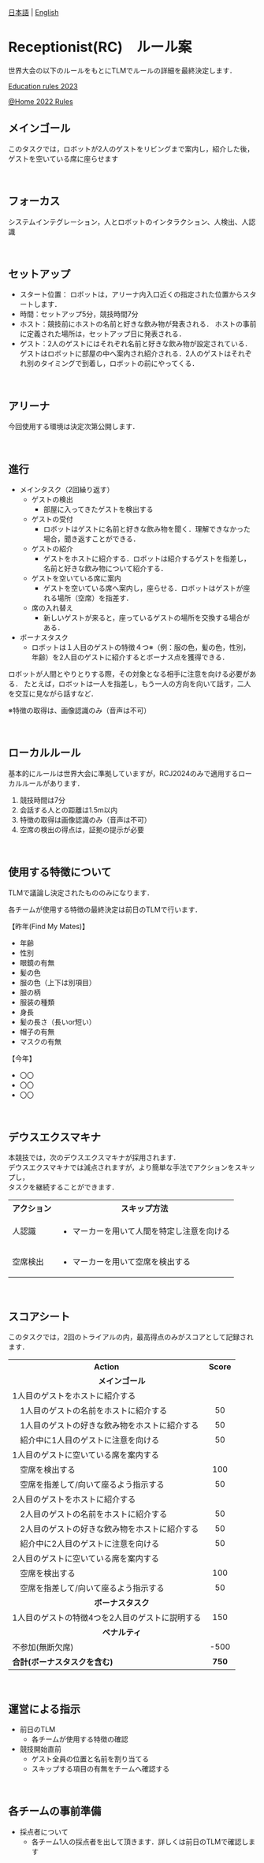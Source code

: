 [日本語](./rc_jp.md) | [English](./rc_en.md)

# Receptionist(RC)　ルール案

世界大会の以下のルールをもとにTLMでルールの詳細を最終決定します．

[Education rules 2023](https://docs.google.com/document/d/1cHRMwnPajsPiEZNw1celFjHG1CSGTA2uyJ2VcAoEuoc/edit?usp=sharing)

[@Home 2022 Rules](https://athome.robocup.org/wp-content/uploads/2022_rulebook.pdf)

## メインゴール
このタスクでは，ロボットが2人のゲストをリビングまで案内し，紹介した後，ゲストを空いている席に座らせます

<br>

## フォーカス
システムインテグレーション，人とロボットのインタラクション、人検出、人認識

<br>

## セットアップ
- スタート位置： ロボットは，アリーナ内入口近くの指定された位置からスタートします．
- 時間：セットアップ5分，競技時間7分
- ホスト：競技前にホストの名前と好きな飲み物が発表される． ホストの事前に定義された場所は，セットアップ日に発表される．
- ゲスト：2人のゲストにはそれぞれ名前と好きな飲み物が設定されている．ゲストはロボットに部屋の中へ案内され紹介される．2人のゲストはそれぞれ別のタイミングで到着し，ロボットの前にやってくる．



<br>

## アリーナ
今回使用する環境は決定次第公開します．  
<!-- ※入口にドアはありません  
※ホストの位置はセットアップ日に公開します. -->
<!-- ![map](./map.png) -->

<br>

## 進行
- メインタスク（2回繰り返す）
  - ゲストの検出
      - 部屋に入ってきたゲストを検出する
  - ゲストの受付
      - ロボットはゲストに名前と好きな飲み物を聞く．理解できなかった場合，聞き返すことができる．
  - ゲストの紹介
      - ゲストをホストに紹介する．ロボットは紹介するゲストを指差し，名前と好きな飲み物について紹介する．
  - ゲストを空いている席に案内
      - ゲストを空いている席へ案内し，座らせる．ロボットはゲストが座れる場所（空席）を指差す．
  - 席の入れ替え
      - 新しいゲストが来ると，座っているゲストの場所を交換する場合がある．
- ボーナスタスク
    - ロボットは１人目のゲストの特徴４つ※（例：服の色，髪の色，性別，年齢）を2人目のゲストに紹介するとボーナス点を獲得できる．

ロボットが人間とやりとりする際，その対象となる相手に注意を向ける必要がある．
たとえば，ロボットは一人を指差し，もう一人の方向を向いて話す，二人を交互に見ながら話すなど．

※特徴の取得は、画像認識のみ（音声は不可）  

<br>

## ローカルルール
基本的にルールは世界大会に準拠していますが，RCJ2024のみで適用するローカルルールがあります．
1. 競技時間は7分
2. 会話する人との距離は1.5m以内
3. 特徴の取得は画像認識のみ（音声は不可）
4. 空席の検出の得点は，証拠の提示が必要


<br>

## 使用する特徴について
TLMで議論し決定されたもののみになります．
<!-- 今回決定した特徴は以下のとおりです．  
以下の項目の中の特徴であれば，どれを使用しても大丈夫です．   -->
各チームが使用する特徴の最終決定は前日のTLMで行います．

【昨年(Find My Mates)】
- 年齢
- 性別
- 眼鏡の有無
- 髪の色
- 服の色（上下は別項目）
- 服の柄
- 服装の種類
- 身長
- 髪の長さ（長いor短い）
- 帽子の有無
- マスクの有無

【今年】
- 〇〇
- 〇〇
- 〇〇


<br>

## デウスエクスマキナ
本競技では，次のデウスエクスマキナが採用されます．  
デウスエクスマキナでは減点されますが，より簡単な手法でアクションをスキップし，  
タスクを継続することができます．

<table>
  <tr>
    <th> <b>アクション<b> </th>
    <th> <b>スキップ方法<b> </th>
  </tr>
  <tr>
    <td> 人認識 </td>
    <td>
      <ul>
        <li> マーカーを用いて人間を特定し注意を向ける </li>
      </ul> 
    </td>
  </tr>
  <tr>
    <td> 空席検出 </td>
    <td>
      <ul>
        <li> 	マーカーを用いて空席を検出する </li>
      </ul> 
    </td>
  </tr>
</table>

<br>
   
## スコアシート
このタスクでは，2回のトライアルの内，最高得点のみがスコアとして記録されます．
<table>
  <tr>
    <th> <b>Action</b> </th>
    <th> <b>Score</b> </th>
  </tr>
  <tr>
    <td colspan="2" align="center"> <b>メインゴール</b> </td>
  </tr>
    <tr>
    <td> 1人目のゲストをホストに紹介する </td>
    <td > </td>
  </tr>
  <tr>
    <td> 　1人目のゲストの名前をホストに紹介する </td>
    <td align="center"> 50 </td>
  </tr>
  <tr>
    <td> 　1人目のゲストの好きな飲み物をホストに紹介する </td>
    <td align="center"> 50 </td>
  </tr>
  <tr>
    <td> 　紹介中に1人目のゲストに注意を向ける</td>
    <td align="center"> 50 </td>
  </tr>
  <tr>
    <td> 1人目のゲストに空いている席を案内する </td>
    <td align="center">  </td>
  </tr>
    <tr>
    <td> 　空席を検出する </td>
    <td align="center"> 100 </td>
  </tr>
  <tr>
    <td> 　空席を指差して/向いて座るよう指示する </td>
    <td align="center"> 50 </td>
  </tr>
  </tr>
    <tr>
    <td> 2人目のゲストをホストに紹介する </td>
    <td > </td>
  </tr>
  <tr>
    <td> 　2人目のゲストの名前をホストに紹介する </td>
    <td align="center"> 50 </td>
  </tr>
  <tr>
    <td> 　2人目のゲストの好きな飲み物をホストに紹介する </td>
    <td align="center"> 50 </td>
  </tr>
  <tr>
    <td> 　紹介中に2人目のゲストに注意を向ける</td>
    <td align="center"> 50 </td>
  </tr>
  <tr>
    <td> 2人目のゲストに空いている席を案内する </td>
    <td align="center">  </td>
  </tr>
    <tr>
    <td> 　空席を検出する </td>
    <td align="center"> 100 </td>
  </tr>
  <tr>
    <td> 　空席を指差して/向いて座るよう指示する </td>
    <td align="center"> 50 </td>
  </tr>
    <tr>
    <td colspan="2" align="center"> <b>ボーナスタスク</b> </td>
  </tr>
  <tr>
    <td> 1人目のゲストの特徴4つを2人目のゲストに説明する </td>
    <td align="center"> 150 </td>
  </tr>
    <tr>
    <td colspan="2" align="center"> <b>ペナルティ</b> </td>
  </tr>
  <tr>
    <td> 不参加(無断欠席) </td>
    <td align="center"> -500 </td>
  </tr>
  <tr>
    <td> <b>合計(ボーナスタスクを含む)</b> </td>
    <td align="center"> <b>750</b> </td>
  </tr>
</table>

<br>

## 運営による指示
- 前日のTLM
  - 各チームが使用する特徴の確認 
- 競技開始直前
  - ゲスト全員の位置と名前を割り当てる
  - スキップする項目の有無をチームへ確認する


<br>

## 各チームの事前準備
<!-- - ゲストについて
  - 各チーム2人以上のゲストを連れてくる必要があります -->
- 採点者について
  - 各チーム1人の採点者を出して頂きます．詳しくは前日のTLMで確認します